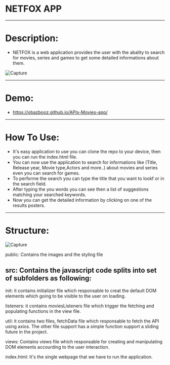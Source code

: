 # NETFOX APP
-------------------------------------------

# Description: 
* NETFOX is a web application provides the user with the abality to search for movies, series and games to get some detailed informations about them. 

![Capture](https://user-images.githubusercontent.com/90429106/145089110-23cebb42-06bc-4547-a719-9fe8440c9932.PNG)

-------------------------------------------
# Demo:
* https://obazbooz.github.io/APIs-Movies-app/

-------------------------------------------
# How To Use:
- It's easy application to use you can clone the repo to your device, then you can run the index.html file.
- You can now use the application to search for informations like (Title, Release year, Movie type,Actors and more..) about movies and series even you can search for games.
- To performe the search you can type the title that you want to lookf or in the search field.
- After typing the you words you can see then a list of suggestions matching your searched keywords. 
- Now you can get the detailed information by clicking on one of the results posters.

-------------------------------------------
# Structure:
![Capture](https://user-images.githubusercontent.com/90429106/145100126-47caeaec-62d3-491e-b6d5-03d456d7c873.PNG)

public: Contains the images and the styling file

src: Contains the javascript code splits into set of subfolders as following:
----------------
init: it contains initializer file which responsable to creat the default DOM elements which going to be visible to the user on loading.

listeners: it contains moviesListeners file which trigger the fetching and populating functions in the view file.

util: it contains two files, fetchData file which responsable to fetch the API using axios. The other file support has a simple function support a sliding future in the project.

views: Contains views file which responsable for creating and manipulating DOM elements accourding to the user interaction.

index.html: It's the single webpage that we have to run the application.

